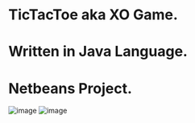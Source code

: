 # TicTacToe aka XO Game.
# Written in Java Language.
# Netbeans Project.
![image](https://user-images.githubusercontent.com/72871345/179416493-9a0b4765-484d-434c-9f80-83ad380ad522.png)
![image](https://user-images.githubusercontent.com/72871345/179416524-1c4984da-eba1-4716-9171-fba917ce627d.png)
